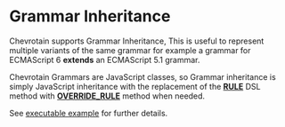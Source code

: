 # Grammar Inheritance

Chevrotain supports Grammar Inheritance, This is useful to represent multiple variants of the same grammar
for example a grammar for ECMAScript 6 **extends** an ECMAScript 5.1 grammar.

Chevrotain Grammars are JavaScript classes, so Grammar inheritance is simply JavaScript inheritance
with the replacement of the [**RULE**](https://chevrotain.io/documentation/10_1_2/classes/CstParser.html#RULE)
DSL method with [**OVERRIDE_RULE**](https://chevrotain.io/documentation/10_1_2/classes/CstParser.html#OVERRIDE_RULE) method when needed.

See [executable example](https://github.com/chevrotain/chevrotain/tree/master/examples/parser/inheritance)
for further details.
